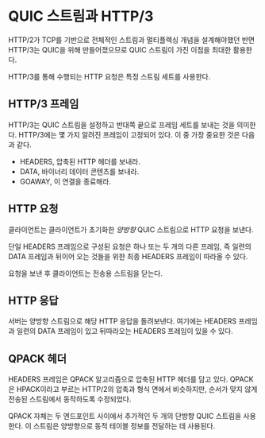 <!--
# QUIC streams and HTTP/3

HTTP/3 is made for QUIC so it takes full advantage of QUIC's streams, where
HTTP/2 had to design its entire stream and multiplexing concept of its own on
top of TCP.

HTTP requests done over HTTP/3 use a specific set of streams.

## HTTP/3 frames

HTTP/3 means setting up QUIC streams and sending over a set of frames to the
other end. There's but a small fixed number (actually nine on December 18th, 2018!) of known frames in
HTTP/3. The most important ones are probably:

- HEADERS, that sends compressed HTTP headers
- DATA, sends binary data contents
- GOAWAY, please shutdown this connection

## HTTP Request

The client sends its HTTP request on a client-initiated *bidirectional* QUIC
stream.

A request consists of a single HEADERS frame and might optionally be followed
by one or two other frames: a series of DATA frames and possibly a final
HEADERS frame for trailers.

After sending a request, a client closes the stream for sending.

## HTTP Response

The server sends back its HTTP response on the bidirectional stream. A HEADERS
frame, a series of DATA frames and possibly a trailing HEADERS frame.

## QPACK headers

The HEADERS frames contain HTTP headers compressed using the QPACK algorithm.
QPACK is similar in style to the HTTP/2 compression called HPACK ([RFC
7541](https://httpwg.org/specs/rfc7541.html)), but modified to work with
streams delivered out of order.

QPACK itself uses two additional unidirectional QUIC streams between the two
end-points. They are used to carry dynamic table information in either
direction.
-->

# QUIC 스트림과 HTTP/3

HTTP/2가 TCP를 기반으로 전체적인 스트림과 멀티플렉싱 개념을 설계해야했던 반면
HTTP/3는 QUIC을 위해 만들어졌으므로 QUIC 스트림이 가진 이점을 최대한 활용한다.

HTTP/3를 통해 수행되는 HTTP 요청은 특정 스트림 세트를 사용한다.

## HTTP/3 프레임

HTTP/3는 QUIC 스트림을 설정하고 반대쪽 끝으로 프레임 세트를 보내는 것을 의미한다.
HTTP/3에는 몇 가지 알려진 프레임이 고정되어 있다. 이 중 가장 중요한 것은 다음과 같다.

- HEADERS, 압축된 HTTP 헤더를 보내라.
- DATA, 바이너리 데이터 콘텐츠를 보내라.
- GOAWAY, 이 연결을 종료해라.

## HTTP 요청

클라이언트는 클라이언트가 초기화한 *양방향* QUIC 스트림으로 HTTP 요청을 보낸다.

단일 HEADERS 프레임으로 구성된 요청은 하나 또는 두 개의 다른 프레임, 즉 일련의 DATA 프레임과
뒤이어 오는 것들을 위한 최종 HEADERS 프레임이 따라올 수 있다.

요청을 보낸 후 클라이언트는 전송용 스트림을 닫는다.

## HTTP 응답

서버는 양방향 스트림으로 해당 HTTP 응답을 돌려보낸다. 여기에는 HEADERS 프레임과 일련의 DATA 프레임이 있고
뒤따라오는 HEADERS 프레임이 있을 수 있다.

## QPACK 헤더

HEADERS 프레임은 QPACK 알고리즘으로 압축된 HTTP 헤더를 담고 있다. QPACK은 HPACK이라고 부르는
HTTP/2의 압축과 형식 면에서 비슷하지만, 순서가 맞지 않게 전송된 스트림에서 동작하도록 수정되었다.

QPACK 자체는 두 엔드포인트 사이에서 추가적인 두 개의 단방향 QUIC 스트림을 사용한다.
이 스트림은 양방향으로 동적 테이블 정보를 전달하는 데 사용된다.
